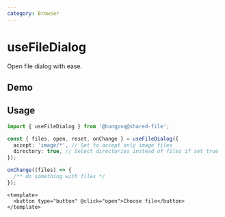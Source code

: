```yaml
---
category: Browser
---
```


<script setup>
import Demo from './demo.vue'
</script>

# useFileDialog

<FunctionInfo :frontmatter="$frontmatter" package="Share - File" fn="useFileDialog" />
Open file dialog with ease.

## Demo

<DemoContainer>
  <Demo />
</DemoContainer>

## Usage

```ts
import { useFileDialog } from '@hungpvq@shared-file';

const { files, open, reset, onChange } = useFileDialog({
  accept: 'image/*', // Set to accept only image files
  directory: true, // Select directories instead of files if set true
});

onChange((files) => {
  /** do something with files */
});
```

```vue
<template>
  <button type="button" @click="open">Choose file</button>
</template>
```
